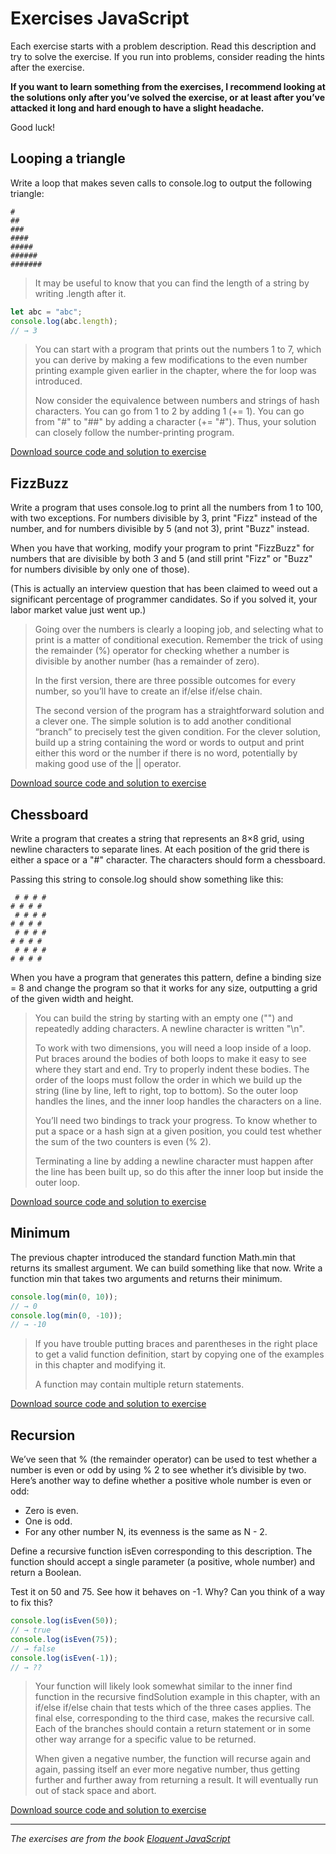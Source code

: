 # Exercises JavaScript
Each exercise starts with a problem description. Read this description and try to solve the exercise. If you run into problems, consider reading the hints after the exercise. 

__If you want to learn something from the exercises, I recommend looking at the solutions only after you’ve solved the exercise, or at least after you’ve attacked it long and hard enough to have a slight headache.__

Good luck!

## Looping a triangle
Write a loop that makes seven calls to console.log to output the following triangle:
```
#
##
###
####
#####
######
#######
```
> It may be useful to know that you can find the length of a string by writing .length after it.
```js
let abc = "abc";
console.log(abc.length);
// → 3
```
> You can start with a program that prints out the numbers 1 to 7, which you can derive by making a few modifications to the even number printing example given earlier in the chapter, where the for loop was introduced.
>
> Now consider the equivalence between numbers and strings of hash characters. You can go from 1 to 2 by adding 1 (+= 1). You can go from "#" to "##" by adding a character (+= "#"). Thus, your solution can closely follow the number-printing program.

[Download source code and solution to exercise]()

## FizzBuzz
Write a program that uses console.log to print all the numbers from 1 to 100, with two exceptions. For numbers divisible by 3, print "Fizz" instead of the number, and for numbers divisible by 5 (and not 3), print "Buzz" instead.

When you have that working, modify your program to print "FizzBuzz" for numbers that are divisible by both 3 and 5 (and still print "Fizz" or "Buzz" for numbers divisible by only one of those).

(This is actually an interview question that has been claimed to weed out a significant percentage of programmer candidates. So if you solved it, your labor market value just went up.)

> Going over the numbers is clearly a looping job, and selecting what to print is a matter of conditional execution. Remember the trick of using the remainder (%) operator for checking whether a number is divisible by another number (has a remainder of zero).
>
> In the first version, there are three possible outcomes for every number, so you’ll have to create an if/else if/else chain.
>
> The second version of the program has a straightforward solution and a clever one. The simple solution is to add another conditional “branch” to precisely test the given condition. For the clever solution, build up a string containing the word or words to output and print either this word or the number if there is no word, potentially by making good use of the || operator.

[Download source code and solution to exercise]()

## Chessboard
Write a program that creates a string that represents an 8×8 grid, using newline characters to separate lines. At each position of the grid there is either a space or a "#" character. The characters should form a chessboard.

Passing this string to console.log should show something like this:
```
 # # # #
# # # # 
 # # # #
# # # # 
 # # # #
# # # # 
 # # # #
# # # #
```
When you have a program that generates this pattern, define a binding size = 8 and change the program so that it works for any size, outputting a grid of the given width and height.

> You can build the string by starting with an empty one ("") and repeatedly adding characters. A newline character is written "\n".
>
> To work with two dimensions, you will need a loop inside of a loop. Put braces around the bodies of both loops to make it easy to see where they start and end. Try to properly indent these bodies. The order of the loops must follow the order in which we build up the string (line by line, left to right, top to bottom). So the outer loop handles the lines, and the inner loop handles the characters on a line.
>
> You’ll need two bindings to track your progress. To know whether to put a space or a hash sign at a given position, you could test whether the sum of the two counters is even (% 2).
>
> Terminating a line by adding a newline character must happen after the line has been built up, so do this after the inner loop but inside the outer loop.

[Download source code and solution to exercise]()

## Minimum
The previous chapter introduced the standard function Math.min that returns its smallest argument. We can build something like that now. Write a function min that takes two arguments and returns their minimum.
```js
console.log(min(0, 10));
// → 0
console.log(min(0, -10));
// → -10
```
> If you have trouble putting braces and parentheses in the right place to get a valid function definition, start by copying one of the examples in this chapter and modifying it.
>
> A function may contain multiple return statements.

[Download source code and solution to exercise]()

## Recursion
We’ve seen that % (the remainder operator) can be used to test whether a number is even or odd by using % 2 to see whether it’s divisible by two. Here’s another way to define whether a positive whole number is even or odd:

- Zero is even.
- One is odd.
- For any other number N, its evenness is the same as N - 2.

Define a recursive function isEven corresponding to this description. The function should accept a single parameter (a positive, whole number) and return a Boolean.

Test it on 50 and 75. See how it behaves on -1. Why? Can you think of a way to fix this?
```js
console.log(isEven(50));
// → true
console.log(isEven(75));
// → false
console.log(isEven(-1));
// → ??
```
> Your function will likely look somewhat similar to the inner find function in the recursive findSolution example in this chapter, with an if/else if/else chain that tests which of the three cases applies. The final else, corresponding to the third case, makes the recursive call. Each of the branches should contain a return statement or in some other way arrange for a specific value to be returned.
>
> When given a negative number, the function will recurse again and again, passing itself an ever more negative number, thus getting further and further away from returning a result. It will eventually run out of stack space and abort.

[Download source code and solution to exercise]()

---
_The exercises are from the book [Eloquent JavaScript](https://eloquentjavascript.net/index.html)_
